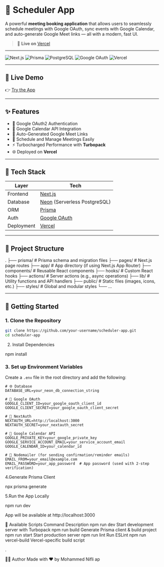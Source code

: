 # 📅 Scheduler App

A powerful **meeting booking application** that allows users to seamlessly schedule meetings with Google OAuth, sync events with Google Calendar, and auto-generate Google Meet links — all with a modern, fast UI.

> 🚀 **Live on** [Vercel](https://vercel.com)

---

![Next.js](https://img.shields.io/badge/Next.js-000?style=for-the-badge&logo=next.js)
![Prisma](https://img.shields.io/badge/Prisma-3982CE?style=for-the-badge&logo=prisma)
![PostgreSQL](https://img.shields.io/badge/PostgreSQL-4169E1?style=for-the-badge&logo=postgresql)
![Google OAuth](https://img.shields.io/badge/Google%20OAuth-4285F4?style=for-the-badge&logo=google)
![Vercel](https://img.shields.io/badge/Vercel-000000?style=for-the-badge&logo=vercel)

---

## 🔗 Live Demo

👉 [Try the App](scheduler-new-sooty.vercel.app)

---

## ✨ Features

- 🔐 Google OAuth2 Authentication
- 📆 Google Calendar API Integration
- 🎥 Auto-Generated Google Meet Links
- 📅 Schedule and Manage Meetings Easily
- ⚡ Turbocharged Performance with **Turbopack**
- 🌐 Deployed on **Vercel**

---

## 🧰 Tech Stack

| Layer        | Tech                                             |
|--------------|--------------------------------------------------|
| Frontend     | [Next.js](https://nextjs.org/)                   |
| Database     | [Neon](https://neon.tech/) (Serverless PostgreSQL) |
| ORM          | [Prisma](https://www.prisma.io/)                 |
| Auth         | [Google OAuth](https://developers.google.com/identity) |
| Deployment   | [Vercel](https://vercel.com/)                    |

---

## 📁 Project Structure
. ├── prisma/ # Prisma schema and migration files ├── pages/ # Next.js page routes ├── app/ # App directory (if using Next.js App Router) ├── components/ # Reusable React components ├── hooks/ # Custom React hooks ├── actions/ # Server actions (e.g., async operations) ├── lib/ # Utility functions and API handlers ├── public/ # Static files (images, icons, etc.) ├── styles/ # Global and modular styles └── ...


---

## 🚀 Getting Started

### 1. Clone the Repository



```bash
git clone https://github.com/your-username/scheduler-app.git
cd scheduler-app

```
2. Install Dependencies

npm install

### 3. Set up Environment Variables

Create a `.env` file in the root directory and add the following:

```env
# 🌐 Database
DATABASE_URL=your_neon_db_connection_string

# 🔐 Google OAuth
GOOGLE_CLIENT_ID=your_google_oauth_client_id
GOOGLE_CLIENT_SECRET=your_google_oauth_client_secret

# 🔐 NextAuth
NEXTAUTH_URL=http://localhost:3000
NEXTAUTH_SECRET=your_nextauth_secret

# 📅 Google Calendar API
GOOGLE_PRIVATE_KEY=your_google_private_key
GOOGLE_SERVICE_ACCOUNT_EMAIL=your_service_account_email
GOOGLE_CALENDAR_ID=your_calendar_id

# 📧 Nodemailer (for sending confirmation/reminder emails)
EMAIL_FROM=your_email@example.com
EMAIL_PASSWORD=your_app_password  # App password (used with 2-step verification)
```


4.Generate Prisma Client

npx prisma generate

5.Run the App Locally

npm run dev


App will be available at http://localhost:3000


🔧 Available Scripts
Command	Description
npm run dev	Start development server with Turbopack
npm run build	Generate Prisma client & build project
npm run start	Start production server
npm run lint	Run ESLint
npm run vercel-build	Vercel-specific build script

.

👨‍💻 Author
Made with ❤️ by Mohammed Nifli ap










